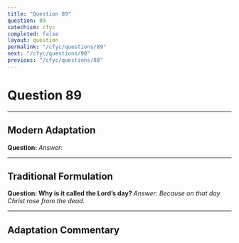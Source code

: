 ```yaml
---
title: "Question 89"
question: 89
catechism: cfyc
completed: false
layout: question
permalink: "/cfyc/questions/89"
next: "/cfyc/questions/90"
previous: "/cfyc/questions/88"
---
```

# Question 89
---
## Modern Adaptation
<strong>
    Question:
</strong>

<em>
    Answer:
</em>

---
## Traditional Formulation
<strong>
    Question: Why is it called the Lord’s day?
</strong>

<em>
    Answer: Because on that day Christ rose from the dead.
</em>

---
## Adaptation Commentary
